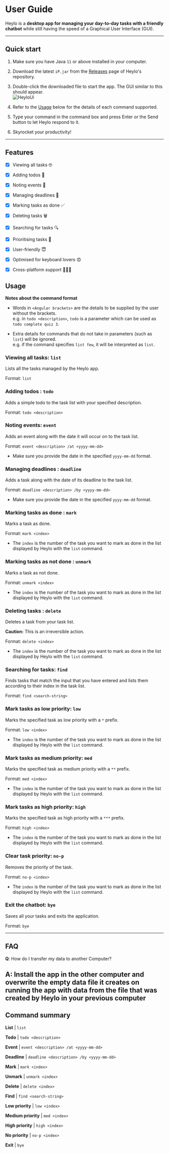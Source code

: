 [credits - referred to AB-3 User Guide for inspiration]::

# User Guide

Heylo is a **desktop app for managing your day-to-day tasks with a friendly chatbot** while still having the speed of a
Graphical User Interface (GUI).

--------------------------------------------------------------------------------------------------------------------

## Quick start

1. Make sure you have Java `11` or above installed in your computer.

2. Download the latest `iP.jar` from the [Releases](https://github.com/ckcherry23/ip/releases) page of Heylo's
   repository.

3. Double-click the downloaded file to start the app. The GUI similar to this should appear.<br>
   ![HeyloUi](./Ui.png)

4. Refer to the [Usage](#usage) below for the details of each command supported.

5. Type your command in the command box and press Enter or the Send button to let Heylo respond to it.

6. Skyrocket your productivity!

--------------------------------------------------------------------------------------------------------------------

## Features

- [x] Viewing all tasks 🤓
- [x] Adding todos 📝
- [x] Noting events 🎃
- [x] Managing deadlines 📅
- [x] Marking tasks as done ✅
- [x] Deleting tasks 🗑
- [x] Searching for tasks 🔍
- [x] Prioritising tasks 🌟


- [x] User-friendly 😇
- [x] Optimised for keyboard lovers 😍
- [x] Cross-platform support 👩🏽‍💻

## Usage

**Notes about the command format**<br>

* Words in `<Angular brackets>` are the details to be supplied by the user without the brackets.<br>
  e.g. in `todo <description>`, `todo` is a parameter which can be used as `todo complete quiz 3`.


* Extra details for commands that do not take in parameters (such as `list`) will be ignored.<br>
  e.g. if the command specifies `list few`, it will be interpreted as `list`.

### Viewing all tasks: `list`

Lists all the tasks managed by the Heylo app.

Format: `list`

### Adding todos : `todo`

Adds a simple todo to the task list with your specified description.

Format: `todo <description>`

### Noting events: `event`

Adds an event along with the date it will occur on to the task list.

Format: `event <description> /at <yyyy-mm-dd>`

* Make sure you provide the date in the specified `yyyy-mm-dd` format.

### Managing deadlines : `deadline`

Adds a task along with the date of its deadline to the task list.

Format: `deadline <description> /by <yyyy-mm-dd>`

* Make sure you provide the date in the specified `yyyy-mm-dd` format.

### Marking tasks as done : `mark`

Marks a task as done.

Format: `mark <index>`

* The `index` is the number of the task you want to mark as done in the list displayed by Heylo with the `list` command.

### Marking tasks as not done : `unmark`

Marks a task as not done.

Format: `unmark <index>`

* The `index` is the number of the task you want to mark as done in the list displayed by Heylo with the `list` command.

### Deleting tasks : `delete`

Deletes a task from your task list.

**Caution:**
This is an irreversible action.

Format: `delete <index>`

* The `index` is the number of the task you want to mark as done in the list displayed by Heylo with the `list` command.

### Searching for tasks: `find`

Finds tasks that match the input that you have entered and lists them according to their index in the task list.

Format: `find <search-string>`

### Mark tasks as low priority: `low`

Marks the specified task as low priority with a `*` prefix.

Format: `low <index>`

* The `index` is the number of the task you want to mark as done in the list displayed by Heylo with the `list` command.

### Mark tasks as medium priority: `med`

Marks the specified task as medium priority with a `**` prefix.

Format: `med <index>`

* The `index` is the number of the task you want to mark as done in the list displayed by Heylo with the `list` command.

### Mark tasks as high priority: `high`

Marks the specified task as high priority with a `***` prefix.

Format: `high <index>`

* The `index` is the number of the task you want to mark as done in the list displayed by Heylo with the `list` command.

### Clear task priority: `no-p`

Removes the priority of the task.

Format: `no-p <index>`

* The `index` is the number of the task you want to mark as done in the list displayed by Heylo with the `list` command.


### Exit the chatbot: `bye`

Saves all your tasks and exits the application.

Format: `bye`

--------------------------------------------------------------------------------------------------------------------

## FAQ

**Q**: How do I transfer my data to another Computer?<br>

**A**: Install the app in the other computer and overwrite the empty data file it creates on running the app with data
from the file that was created by Heylo in your previous computer
--------------------------------------------------------------------------------------------------------------------

## Command summary

**List** | `list`

**Todo** | `todo <description>`

**Event** | `event <description> /at <yyyy-mm-dd>`

**Deadline** | `deadline <description> /by <yyyy-mm-dd>`

**Mark** | `mark <index>`

**Unmark** | `unmark <index>`

**Delete** | `delete <index>`

**Find** | `find <search-string>`

**Low priority** | `low <index>`

**Medium priority** | `med <index>`

**High priority** | `high <index>`

**No priority** | `no-p <index>`

**Exit** | `bye`

[//]: # (# User Guide)

[//]: # ()

[//]: # (## Features)

[//]: # ()

[//]: # (### Feature-ABC)

[//]: # ()

[//]: # (Description of the feature.)

[//]: # ()

[//]: # (### Feature-XYZ)

[//]: # ()

[//]: # (Description of the feature.)

[//]: # ()

[//]: # (## Usage)

[//]: # ()

[//]: # (### `Keyword` - Describe action)

[//]: # ()

[//]: # (Describe the action and its outcome.)

[//]: # ()

[//]: # (Example of usage:)

[//]: # ()

[//]: # (`keyword &#40;optional arguments&#41;`)

[//]: # ()

[//]: # (Expected outcome:)

[//]: # ()

[//]: # (Description of the outcome.)

[//]: # ()

[//]: # (```)

[//]: # (expected output)

[//]: # (```)
